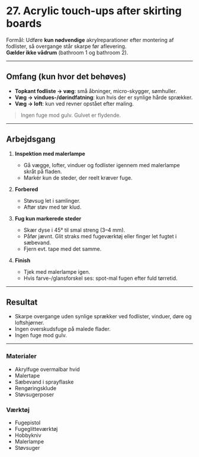 # 27. Acrylic touch-ups after skirting boards

Formål: Udføre **kun nødvendige** akrylreparationer efter montering af fodlister, så overgange står skarpe før aflevering.  
**Gælder ikke vådrum** (bathroom 1 og bathroom 2).

---

## Omfang (kun hvor det behøves)
- **Topkant fodliste → væg**: små åbninger, micro-skygger, sømhuller.
- **Væg → vindues-/dørindfatning**: kun hvis der er synlige hårde sprækker.
- **Væg → loft**: kun ved revner opstået efter maling.

> Ingen fuge mod gulv. Gulvet er flydende.

---

## Arbejdsgang
1. **Inspektion med malerlampe**
   - Gå vægge, lofter, vinduer og fodlister igennem med malerlampe skråt på fladen.
   - Markér kun de steder, der reelt kræver fuge.

2. **Forbered**
   - Støvsug let i samlinger.
   - Aftør støv med tør klud.

3. **Fug kun markerede steder**
   - Skær dyse i 45° til smal streng (3–4 mm).
   - Påfør jævnt. Glit straks med fugeværktøj eller finger let fugtet i sæbevand.
   - Fjern evt. tape med det samme.

4. **Finish**
   - Tjek med malerlampe igen.
   - Hvis farve-/glansforskel ses: spot-mal fugen efter fuld tørretid.

---

## Resultat
- Skarpe overgange uden synlige sprækker ved fodlister, vinduer, døre og loftshjørner.
- Ingen overskudsfuge på malede flader.
- Ingen fuge mod gulv.

---

### Materialer
- Akrylfuge overmalbar hvid
- Malertape
- Sæbevand i sprayflaske
- Rengøringsklude
- Støvsugerposer

### Værktøj
- Fugepistol
- Fugeglitteværktøj
- Hobbykniv
- Malerlampe
- Støvsuger
